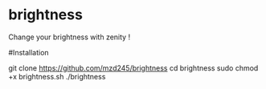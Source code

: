 # brightness
Change your brightness with zenity !

#Installation 

git clone https://github.com/mzd245/brightness
cd brightness 
sudo chmod +x brightness.sh 
./brightness 
